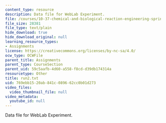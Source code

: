 ```yaml
---
content_type: resource
description: Data file for WebLab Experiment.
file: /courses/10-37-chemical-and-biological-reaction-engineering-spring-2007/769ebb1520ab841c089662cc0b01d273_run2.txt
file_size: 28381
file_type: text/plain
hide_download: true
hide_download_original: null
learning_resource_types:
- Assignments
license: https://creativecommons.org/licenses/by-nc-sa/4.0/
ocw_type: OCWFile
parent_title: Assignments
parent_type: CourseSection
parent_uid: 59c5aafb-4d60-a558-f8cd-d39db174314a
resourcetype: Other
title: run2.txt
uid: 769ebb15-20ab-841c-0896-62cc0b01d273
video_files:
  video_thumbnail_file: null
video_metadata:
  youtube_id: null
---
```

Data file for WebLab Experiment.